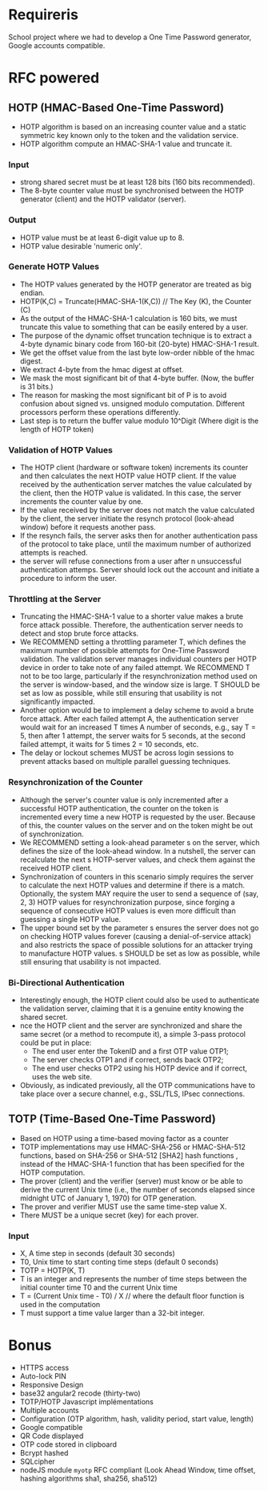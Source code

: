 # Requireris

School project where we had to develop a One Time Password generator, Google accounts compatible.

# RFC powered

## HOTP (HMAC-Based One-Time Password)

* HOTP algorithm is based on an increasing counter value and a static symmetric key known only to the token and the validation service.
* HOTP algorithm compute an HMAC-SHA-1 value and truncate it.

### Input

* strong shared secret must be at least 128 bits (160 bits recommended).
* The 8-byte counter value must be synchronised between the HOTP generator (client) and the HOTP validator (server).

### Output

* HOTP value must be at least 6-digit value up to 8.
* HOTP value desirable 'numeric only'.

### Generate HOTP Values

* The HOTP values generated by the HOTP generator are treated as big endian.
* HOTP(K,C) = Truncate(HMAC-SHA-1(K,C)) // The Key (K), the Counter (C)
* As the output of the HMAC-SHA-1 calculation is 160 bits, we must truncate this value to something that can be easily entered by a user.
* The purpose of the dynamic offset truncation technique is to extract a 4-byte dynamic binary code from 160-bit (20-byte) HMAC-SHA-1 result.
* We get the offset value from the last byte low-order nibble of the hmac digest.
* We extract 4-byte from the hmac digest at offset.
* We mask the most significant bit of that 4-byte buffer. (Now, the buffer is 31 bits.)
* The reason for masking the most significant bit of P is to avoid confusion about signed vs. unsigned modulo computation. Different processors perform these operations differently.
* Last step is to return the buffer value modulo 10^Digit (Where digit is the length of HOTP token)

### Validation of HOTP Values

* The HOTP client (hardware or software token) increments its counter and then calculates the next HOTP value HOTP client.  If the value received by the authentication server matches the value calculated by the client, then the HOTP value is validated.  In this case, the server increments the counter value by one.
* If the value received by the server does not match the value calculated by the client, the server initiate the resynch protocol (look-ahead window) before it requests another pass.
* If the resynch fails, the server asks then for another authentication pass of the protocol to take place, until the maximum number of authorized attempts is reached.
* the server will refuse connections from a user after n unsuccessful authentication attemps. Server should lock out the account and initiate a procedure to inform the user.

### Throttling at the Server

* Truncating the HMAC-SHA-1 value to a shorter value makes a brute force attack possible. Therefore, the authentication server needs to detect and stop brute force attacks.
* We RECOMMEND setting a throttling parameter T, which defines the maximum number of possible attempts for One-Time Password validation. The validation server manages individual counters per HOTP device in order to take note of any failed attempt.  We RECOMMEND T not to be too large, particularly if the resynchronization method used on the server is window-based, and the window size is large.  T SHOULD be set as low as possible, while still ensuring that usability is not significantly impacted.
* Another option would be to implement a delay scheme to avoid a brute force attack.  After each failed attempt A, the authentication server would wait for an increased T times A number of seconds, e.g., say T = 5, then after 1 attempt, the server waits for 5 seconds, at the second failed attempt, it waits for 5 times 2 = 10 seconds, etc. 
* The delay or lockout schemes MUST be across login sessions to prevent attacks based on multiple parallel guessing techniques.

### Resynchronization of the Counter

* Although the server's counter value is only incremented after a successful HOTP authentication, the counter on the token is incremented every time a new HOTP is requested by the user.  Because of this, the counter values on the server and on the token might be out of synchronization.
* We RECOMMEND setting a look-ahead parameter s on the server, which defines the size of the look-ahead window.  In a nutshell, the server can recalculate the next s HOTP-server values, and check them against the received HOTP client.
* Synchronization of counters in this scenario simply requires the server to calculate the next HOTP values and determine if there is a match.  Optionally, the system MAY require the user to send a sequence of (say, 2, 3) HOTP values for resynchronization purpose, since forging a sequence of consecutive HOTP values is even more difficult than guessing a single HOTP value.
* The upper bound set by the parameter s ensures the server does not go on checking HOTP values forever (causing a denial-of-service attack) and also restricts the space of possible solutions for an attacker trying to manufacture HOTP values. s SHOULD be set as low as possible, while still ensuring that usability is not impacted.

### Bi-Directional Authentication

* Interestingly enough, the HOTP client could also be used to authenticate the validation server, claiming that it is a genuine entity knowing the shared secret.
* nce the HOTP client and the server are synchronized and share the same secret (or a method to recompute it), a simple 3-pass protocol could be put in place:
	* The end user enter the TokenID and a first OTP value OTP1;
	* The server checks OTP1 and if correct, sends back OTP2;
	* The end user checks OTP2 using his HOTP device and if correct, uses the web site.
* Obviously, as indicated previously, all the OTP communications have to take place over a secure channel, e.g., SSL/TLS, IPsec connections.

## TOTP (Time-Based One-Time Password)

* Based on HOTP using a time-based moving factor as a counter
* TOTP implementations may use HMAC-SHA-256 or HMAC-SHA-512 functions, based on SHA-256 or SHA-512 [SHA2] hash functions , instead of the HMAC-SHA-1 function that has been specified for the HOTP computation.
* The prover (client) and the verifier (server) must know or be able to derive the current Unix time (i.e., the number of seconds elapsed since midnight UTC of January 1, 1970) for OTP generation.
* The prover and verifier MUST use the same time-step value X.
* There MUST be a unique secret (key) for each prover.

### Input

* X, A time step in seconds (default 30 seconds)
* T0, Unix time to start conting time steps (default 0 seconds)
* TOTP = HOTP(K, T)
* T is an integer and represents the number of time steps between the initial counter time T0 and the current Unix time
* T = (Current Unix time - T0) / X // where the default floor function is used in the computation
* T must support a time value larger than a 32-bit integer.

# Bonus

* HTTPS access
* Auto-lock PIN
* Responsive Design
* base32 angular2 recode (thirty-two)
* TOTP/HOTP Javascript implémentations
* Multiple accounts
* Configuration (OTP algorithm, hash, validity period, start value, length)
* Google compatible
* QR Code displayed
* OTP code stored in clipboard
* Bcrypt hashed
* SQLcipher
* nodeJS module `myotp` RFC compliant (Look Ahead Window, time offset, hashing algorithms sha1, sha256, sha512)
